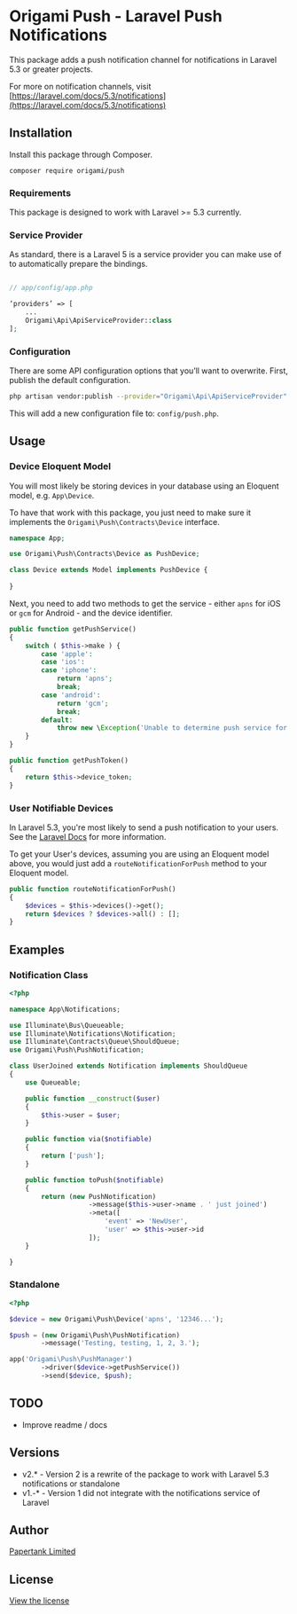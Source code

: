 # Origami Push - Laravel Push Notifications

This package adds a push notification channel for notifications in Laravel 5.3 or greater projects.

For more on notification channels, visit [https://laravel.com/docs/5.3/notifications](https://laravel.com/docs/5.3/notifications)

## Installation

Install this package through Composer.

```
composer require origami/push
```

### Requirements

This package is designed to work with Laravel >= 5.3 currently.

### Service Provider

As standard, there is a Laravel 5 is a service provider you can make use of to automatically prepare the bindings.

```php

// app/config/app.php

‘providers’ => [
    ...
    Origami\Api\ApiServiceProvider::class
];
```

### Configuration

There are some API configuration options that you’ll want to overwrite. First, publish the default configuration.

```bash
php artisan vendor:publish --provider="Origami\Api\ApiServiceProvider"
```

This will add a new configuration file to: `config/push.php`.

## Usage

### Device Eloquent Model

You will most likely be storing devices in your database using an Eloquent model, e.g. `App\Device`. 

To have that work with this package, you just need to make sure it implements the `Origami\Push\Contracts\Device` interface.

```php
namespace App;

use Origami\Push\Contracts\Device as PushDevice;

class Device extends Model implements PushDevice {
    
}
```

Next, you need to add two methods to get the service - either `apns` for iOS or `gcm` for Android - and the device identifier.

```php
public function getPushService()
{
    switch ( $this->make ) {
        case 'apple':
        case 'ios':
        case 'iphone':
            return 'apns';
            break;
        case 'android':
            return 'gcm';
            break;
        default:
            throw new \Exception('Unable to determine push service for ' . $this->make);
    }
}

public function getPushToken()
{
    return $this->device_token;
}
```

### User Notifiable Devices

In Laravel 5.3, you're most likely to send a push notification to your users. See the [Laravel Docs](https://laravel.com/docs/5.3/notifications) for more information. 

To get your User's devices, assuming you are using an Eloquent model above, you would just add a `routeNotificationForPush` method to your Eloquent model.

```php
public function routeNotificationForPush()
{
    $devices = $this->devices()->get();
    return $devices ? $devices->all() : [];
}
```

## Examples

### Notification Class

```php
<?php

namespace App\Notifications;

use Illuminate\Bus\Queueable;
use Illuminate\Notifications\Notification;
use Illuminate\Contracts\Queue\ShouldQueue;
use Origami\Push\PushNotification;

class UserJoined extends Notification implements ShouldQueue
{
    use Queueable;

    public function __construct($user)
    {
        $this->user = $user;
    }

    public function via($notifiable)
    {
        return ['push'];
    }

    public function toPush($notifiable)
    {
        return (new PushNotification)
                    ->message($this->user->name . ' just joined')
                    ->meta([
                        'event' => 'NewUser',
                        'user' => $this->user->id
                    ]);
    }

}
```

### Standalone

```php
<?php 

$device = new Origami\Push\Device('apns', '12346...');

$push = (new Origami\Push\PushNotification)
        ->message('Testing, testing, 1, 2, 3.');

app('Origami\Push\PushManager')
		->driver($device->getPushService())
        ->send($device, $push);
```

## TODO

- Improve readme / docs

## Versions
 - v2.* - Version 2 is a rewrite of the package to work with Laravel 5.3 notifications or standalone 
 - v1.-* - Version 1 did not integrate with the notifications service of Laravel

## Author
[Papertank Limited](http://papertank.co.uk)

## License
[View the license](http://github.com/papertank/origami-push/blob/master/LICENSE)